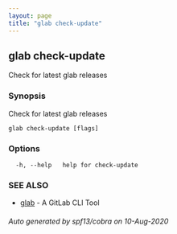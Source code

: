```yaml
---
layout: page
title: "glab check-update"
---
```

## glab check-update

Check for latest glab releases

### Synopsis

Check for latest glab releases

```
glab check-update [flags]
```

### Options

```
  -h, --help   help for check-update
```

### SEE ALSO

* [glab](/commands/glab/)	 - A GitLab CLI Tool

###### Auto generated by spf13/cobra on 10-Aug-2020
